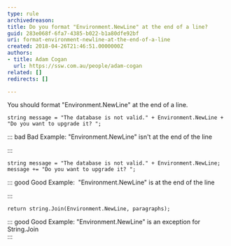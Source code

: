 ```yaml
---
type: rule
archivedreason: 
title: Do you format "Environment.NewLine" at the end of a line?
guid: 283e068f-6fa7-4385-b022-b1a80dfe92bf
uri: format-environment-newline-at-the-end-of-a-line
created: 2018-04-26T21:46:51.0000000Z
authors:
- title: Adam Cogan
  url: https://ssw.com.au/people/adam-cogan
related: []
redirects: []

---
```


You should format "Environment.NewLine" at the end of a line.


<!--endintro-->



```
string message = "The database is not valid." + Environment.NewLine + "Do you want to upgrade it? ";
```




::: bad
Bad Example: "Environment.NewLine" isn't at the end of the line 

:::





```
string message = "The database is not valid." + Environment.NewLine;
message += "Do you want to upgrade it? ";
```




::: good
Good Example:  "Environment.NewLine" is at the end of the line 

:::





```
return string.Join(Environment.NewLine, paragraphs);
```




::: good
Good Example: "Environment.NewLine" is an exception for String.Join  
:::

